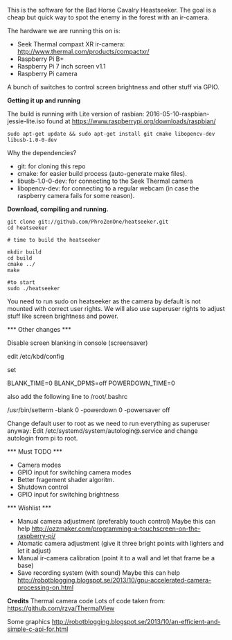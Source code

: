 This is the software for the Bad Horse Cavalry Heastseeker. The goal is a cheap but quick way to spot the enemy in the forest with an ir-camera. 

The hardware we are running this on is:

* Seek Thermal compaxt XR ir-camera: http://www.thermal.com/products/compactxr/
* Raspberry Pi B+
* Raspberry Pi 7 inch screen v1.1
* Raspberry Pi camera

A bunch of switches to control screen brightness and other stuff via GPIO.

**Getting it up and running**

The build is running with Lite version of rasbian: 2016-05-10-raspbian-jessie-lite.iso found at  https://www.raspberrypi.org/downloads/raspbian/

```
sudo apt-get update && sudo apt-get install git cmake libopencv-dev libusb-1.0-0-dev
```

Why the dependencies?
* git: for cloning this repo
* cmake: for easier build process (auto-generate make files).
* libusb-1.0-0-dev: for connecting to the Seek Thermal camera
* libopencv-dev: for connecting to a regular webcam (in case the raspberry camera fails for some reason).

**Download, compiling and running.**

```
git clone git://github.com/PhroZenOne/heatseeker.git
cd heatseeker

# time to build the heatseeker

mkdir build
cd build
cmake ../
make 

#to start
sudo ./heatseeker 
```

You need to run sudo on heatseeker as the camera by default is not mounted with correct user rights.
We will also use superuser rights to adjust stuff like screen brightness and power.

*** Other changes ***

Disable screen blanking in console (screensaver)

edit /etc/kbd/config

set

BLANK_TIME=0
BLANK_DPMS=off
POWERDOWN_TIME=0

also add the following line to /root/.bashrc

/usr/bin/setterm -blank 0 -powerdown 0 -powersaver off


Change default user to root as we need to run everything as superuser anyway:
Edit /etc/systemd/system/autologin@.service and change autologin from pi to root.

*** Must TODO *** 

* Camera modes
* GPIO input for switching camera modes
* Better fragement shader algoritm.
* Shutdown control
* GPIO input for switching brightness

*** Wishlist ***

* Manual camera adjustment (preferably touch control)
	Maybe this can help http://ozzmaker.com/programming-a-touchscreen-on-the-raspberry-pi/
* Atomatic camera adjustment (give it three bright points with lighters and let it adjust)
* Manual ir-camera calibration (point it to a wall and let that frame be a base)
* Save recording system (with sound)
	Maybe this can help http://robotblogging.blogspot.se/2013/10/gpu-accelerated-camera-processing-on.html


**Credits**
Thermal camera code
Lots of code taken from: https://github.com/rzva/ThermalView

Some graphics
http://robotblogging.blogspot.se/2013/10/an-efficient-and-simple-c-api-for.html


